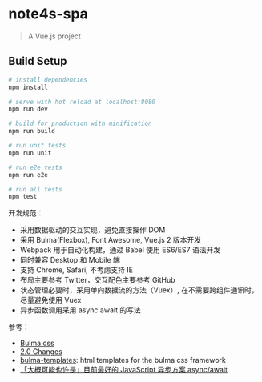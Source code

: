 # note4s-spa

> A Vue.js project

## Build Setup

``` bash
# install dependencies
npm install

# serve with hot reload at localhost:8080
npm run dev

# build for production with minification
npm run build

# run unit tests
npm run unit

# run e2e tests
npm run e2e

# run all tests
npm test
```


开发规范：

* 采用数据驱动的交互实现，避免直接操作 DOM
* 采用 Bulma(Flexbox), Font Awesome, Vue.js 2 版本开发
* Webpack 用于自动化构建，通过 Babel 使用 ES6/ES7 语法开发
* 同时兼容 Desktop 和 Mobile 端
* 支持 Chrome, Safari, 不考虑支持 IE
* 布局主要参考 Twitter，交互配色主要参考 GitHub
* 状态管理必要时，采用单向数据流的方法（Vuex）, 在不需要跨组件通讯时，尽量避免使用 Vuex
* 异步函数调用采用 async await 的写法

参考：
* [Bulma css](https://github.com/jgthms/bulma/blob/master/css/bulma.css)
* [2.0 Changes](https://github.com/vuejs/vue/issues/2873)
* [bulma-templates](https://github.com/dansup/bulma-templates): html templates for the bulma css framework
* [「大概可能也许是」目前最好的 JavaScript 异步方案 async/await](https://segmentfault.com/a/1190000004031880)
